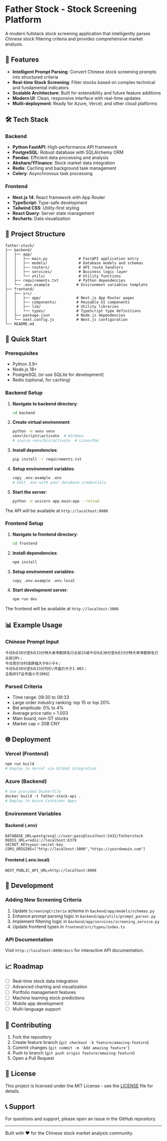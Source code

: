 # Father Stock - Stock Screening Platform

A modern fullstack stock screening application that intelligently parses Chinese stock filtering criteria and provides comprehensive market analysis.

## 🚀 Features

- **Intelligent Prompt Parsing**: Convert Chinese stock screening prompts into structured criteria
- **Real-time Stock Screening**: Filter stocks based on complex technical and fundamental indicators
- **Scalable Architecture**: Built for extensibility and future feature additions
- **Modern UI**: Clean, responsive interface with real-time updates
- **Multi-deployment**: Ready for Azure, Vercel, and other cloud platforms

## 🛠 Tech Stack

### Backend
- **Python FastAPI**: High-performance API framework
- **PostgreSQL**: Robust database with SQLAlchemy ORM
- **Pandas**: Efficient data processing and analysis
- **Akshare/YFinance**: Stock market data integration
- **Redis**: Caching and background task management
- **Celery**: Asynchronous task processing

### Frontend
- **Next.js 14**: React framework with App Router
- **TypeScript**: Type-safe development
- **Tailwind CSS**: Utility-first styling
- **React Query**: Server state management
- **Recharts**: Data visualization

## 📁 Project Structure

```
father-stock/
├── backend/
│   ├── app/
│   │   ├── main.py              # FastAPI application entry
│   │   ├── models/              # Database models and schemas
│   │   ├── routers/             # API route handlers
│   │   ├── services/            # Business logic layer
│   │   └── utils/               # Utility functions
│   ├── requirements.txt         # Python dependencies
│   └── .env.example            # Environment variables template
├── frontend/
│   ├── src/
│   │   ├── app/                # Next.js App Router pages
│   │   ├── components/         # Reusable UI components
│   │   ├── lib/                # Utility libraries
│   │   └── types/              # TypeScript type definitions
│   ├── package.json            # Node.js dependencies
│   └── next.config.js          # Next.js configuration
└── README.md
```

## 🚀 Quick Start

### Prerequisites
- Python 3.9+
- Node.js 18+
- PostgreSQL (or use SQLite for development)
- Redis (optional, for caching)

### Backend Setup

1. **Navigate to backend directory**:
   ```bash
   cd backend
   ```

2. **Create virtual environment**:
   ```bash
   python -m venv venv
   venv\Scripts\activate  # Windows
   # source venv/bin/activate  # Linux/Mac
   ```

3. **Install dependencies**:
   ```bash
   pip install -r requirements.txt
   ```

4. **Setup environment variables**:
   ```bash
   copy .env.example .env
   # Edit .env with your database credentials
   ```

5. **Start the server**:
   ```bash
   python -m uvicorn app.main:app --reload
   ```

The API will be available at `http://localhost:8000`

### Frontend Setup

1. **Navigate to frontend directory**:
   ```bash
   cd frontend
   ```

2. **Install dependencies**:
   ```bash
   npm install
   ```

3. **Setup environment variables**:
   ```bash
   copy .env.example .env.local
   ```

4. **Start development server**:
   ```bash
   npm run dev
   ```

The frontend will be available at `http://localhost:3000`

## 📊 Example Usage

### Chinese Prompt Input
```
今日9点30分至9点33分特大单净额排名行业前15或今日9点30分至9点33分特大单净额排名行业前20%；
今日竞价分时涨跌幅大于0小于4；
今日9点30分至9点33分均价/开盘价大于1.003；
主板非ST且市值小于200亿
```

### Parsed Criteria
- Time range: 09:30 to 09:33
- Large order industry ranking: top 15 or top 20%
- Bid amplitude: 0% to 4%
- Average price ratio > 1.003
- Main board, non-ST stocks
- Market cap < 20B CNY

## 🌐 Deployment

### Vercel (Frontend)
```bash
npm run build
# Deploy to Vercel via GitHub integration
```

### Azure (Backend)
```dockerfile
# Use provided Dockerfile
docker build -t father-stock-api .
# Deploy to Azure Container Apps
```

### Environment Variables

#### Backend (.env)
```env
DATABASE_URL=postgresql://user:pass@localhost:5432/fatherstock
REDIS_URL=redis://localhost:6379
SECRET_KEY=your-secret-key
CORS_ORIGINS=["http://localhost:3000","https://yourdomain.com"]
```

#### Frontend (.env.local)
```env
NEXT_PUBLIC_API_URL=http://localhost:8000
```

## 🔧 Development

### Adding New Screening Criteria
1. Update `ScreeningCriteria` schema in `backend/app/models/schemas.py`
2. Enhance prompt parsing logic in `backend/app/utils/prompt_parser.py`
3. Implement filtering logic in `backend/app/services/screening_service.py`
4. Update frontend types in `frontend/src/types/index.ts`

### API Documentation
Visit `http://localhost:8000/docs` for interactive API documentation.

## 📈 Roadmap

- [ ] Real-time stock data integration
- [ ] Advanced charting and visualization
- [ ] Portfolio management features
- [ ] Machine learning stock predictions
- [ ] Mobile app development
- [ ] Multi-language support

## 🤝 Contributing

1. Fork the repository
2. Create feature branch (`git checkout -b feature/amazing-feature`)
3. Commit changes (`git commit -m 'Add amazing feature'`)
4. Push to branch (`git push origin feature/amazing-feature`)
5. Open a Pull Request

## 📄 License

This project is licensed under the MIT License - see the [LICENSE](LICENSE) file for details.

## 📞 Support

For questions and support, please open an issue in the GitHub repository.

---

Built with ❤️ for the Chinese stock market analysis community.

